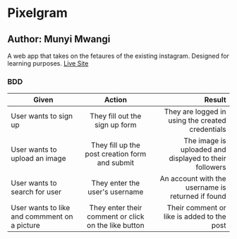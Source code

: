 # Pixelgram

## Author: Munyi Mwangi

A web app that takes on the fetaures of the existing instagram. Designed for learning purposes.
[Live Site](https://shashin-o-mimasu.herokuapp.com/login/)

### BDD
| Given       | Action       | Result  |
| ------------- |:-------------:| -----:|
| User wants to sign up | They fill out the sign up form | They are logged in using the created credentials |
| User wants to upload an image | They fill up the post creation form and submit | The image is uploaded and displayed to their followers  |
| User wants to search for user | They enter the user's username | An account with the username is returned if found |
| User wants to like and commment on a picture | They enter their comment or click on the like button | Their comment or like is added to the post |

